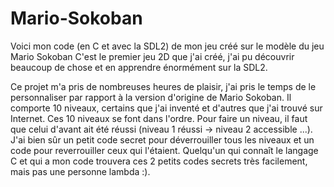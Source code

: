 # Mario-Sokoban
Voici mon code (en C et avec la SDL2) de mon jeu créé sur le modèle du jeu Mario Sokoban
C'est le premier jeu 2D que j'ai créé, j'ai pu découvrir beaucoup de chose et en apprendre énormément sur la SDL2.

Ce projet m'a pris de nombreuses heures de plaisir, j'ai pris le temps de le personnaliser par rapport à la version d'origine de Mario Sokoban.
Il comporte 10 niveaux, certains que j'ai inventé et d'autres que j'ai trouvé sur Internet.
Ces 10 niveaux se font dans l'ordre. Pour faire un niveau, il faut que celui d'avant ait été réussi (niveau 1 réussi -> niveau 2 accessible ...).
J'ai bien sûr un petit code secret pour déverrouiller tous les niveaux et un code pour reverrouiller ceux qui l'étaient.
Quelqu'un qui connaît le langage C et qui a mon code trouvera ces 2 petits codes secrets très facilement, mais pas une personne lambda :).
